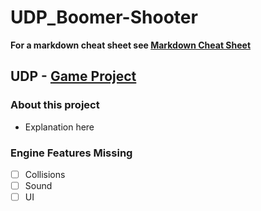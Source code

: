 # UDP_Boomer-Shooter

**For a markdown cheat sheet see [Markdown Cheat Sheet](https://www.markdownguide.org/cheat-sheet/)**

## UDP - [Game Project](https://github.com/JayDkit/UDP_Boomer-Shooter.git)

### About this project
- Explanation here

### Engine Features Missing

- [ ] Collisions
- [ ] Sound
- [ ] UI